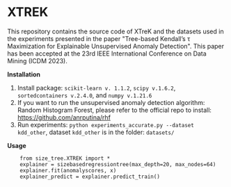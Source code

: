 # XTREK
This repository contains the source code of XTreK and the datasets used in the experiments presented in the paper "Tree-based Kendall’s τ Maximization for Explainable Unsupervised Anomaly Detection". This paper has been accepted at the 23rd IEEE International Conference on Data Mining (ICDM 2023).


**Installation**
1. Install package: `scikit-learn v. 1.1.2`, `scipy v.1.6.2`, `sortedcontainers v.2.4.0`, and `numpy v.1.21.6`
2. If you want to run the unsupervised anomaly detection algorithm: Random Histogram Forest, please refer to the official repo to install: <https://github.com/anrputina/rhf>
3. Run experiments: `python experiments_accurate.py --dataset kdd_other`, dataset `kdd_other` is in the folder: `datasets/`

**Usage**
```
    from size_tree.XTREK import *
    explainer = sizebasedregressiontree(max_depth=20, max_nodes=64)
    explainer.fit(anomalyscores, x)
    explainer_predict = explainer.predict_train()
```
